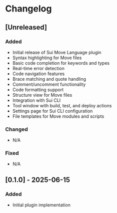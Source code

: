 # Changelog

## [Unreleased]

### Added
- Initial release of Sui Move Language plugin
- Syntax highlighting for Move files
- Basic code completion for keywords and types
- Real-time error detection
- Code navigation features
- Brace matching and quote handling
- Comment/uncomment functionality
- Code formatting support
- Structure view for Move files
- Integration with Sui CLI
- Tool window with build, test, and deploy actions
- Settings page for Sui CLI configuration
- File templates for Move modules and scripts

### Changed
- N/A

### Fixed
- N/A

## [0.1.0] - 2025-06-15

### Added
- Initial plugin implementation
